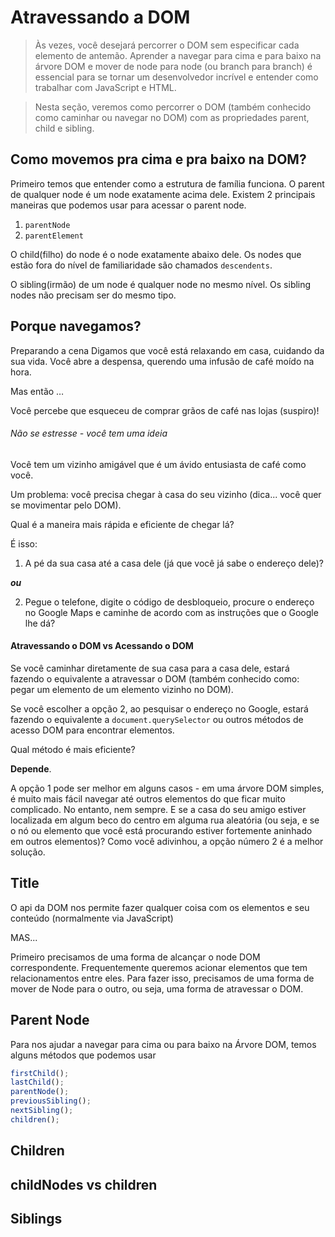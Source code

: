 # Atravessando a DOM

> Às vezes, você desejará percorrer o DOM sem especificar cada elemento de antemão. Aprender a navegar para cima e para baixo na árvore DOM e mover de node para node (ou branch para branch) é essencial para se tornar um desenvolvedor incrível e entender como trabalhar com JavaScript e HTML.

> Nesta seção, veremos como percorrer o DOM (também conhecido como caminhar ou navegar no DOM) com as propriedades parent, child e sibling.

## Como movemos pra cima e pra baixo na DOM?

Primeiro temos que entender como a estrutura de família funciona.
O parent de qualquer node é um node exatamente acima dele.
Existem 2 principais maneiras que podemos usar para acessar o parent node.

1. `parentNode`
2. `parentElement`

O child(filho) do node é o node exatamente abaixo dele.
Os nodes que estão fora do nível de familiaridade são chamados `descendents`.

O sibling(irmão) de um node é qualquer node no mesmo nível.
Os sibling nodes não precisam ser do mesmo tipo.

## Porque navegamos?

Preparando a cena
Digamos que você está relaxando em casa, cuidando da sua vida. Você abre a despensa, querendo uma infusão de café moído na hora.

Mas então …

Você percebe que esqueceu de comprar grãos de café nas lojas (suspiro)!

###### Não se estresse - você tem uma ideia

Você tem um vizinho amigável que é um ávido entusiasta de café como você.

Um problema: você precisa chegar à casa do seu vizinho (dica... você quer se movimentar pelo DOM).

Qual é a maneira mais rápida e eficiente de chegar lá?

É isso:

1. A pé da sua casa até a casa dele (já que você já sabe o endereço dele)?

**_ou_**

2. Pegue o telefone, digite o código de desbloqueio, procure o endereço no Google Maps e caminhe de acordo com as instruções que o Google lhe dá?

#### Atravessando o DOM vs Acessando o DOM

Se você caminhar diretamente de sua casa para a casa dele, estará fazendo o equivalente a atravessar o DOM (também conhecido como: pegar um elemento de um elemento vizinho no DOM).

Se você escolher a opção 2, ao pesquisar o endereço no Google, estará fazendo o equivalente a `document.querySelector` ou outros métodos de acesso DOM para encontrar elementos.

Qual método é mais eficiente?

**Depende**.

A opção 1 pode ser melhor em alguns casos - em uma árvore DOM simples, é muito mais fácil navegar até outros elementos do que ficar muito complicado.
No entanto, nem sempre.
E se a casa do seu amigo estiver localizada em algum beco do centro em alguma rua aleatória (ou seja, e se o nó ou elemento que você está procurando estiver fortemente aninhado em outros elementos)? Como você adivinhou, a opção número 2 é a melhor solução.

## Title

O api da DOM nos permite fazer qualquer coisa com os elementos e seu conteúdo (normalmente via JavaScript)

MAS...

Primeiro precisamos de uma forma de alcançar o node DOM correspondente.
Frequentemente queremos acionar elementos que tem relacionamentos entre eles.
Para fazer isso, precisamos de uma forma de mover de Node para o outro, ou seja, uma forma de atravessar o DOM.

## Parent Node

Para nos ajudar a navegar para cima ou para baixo na Árvore DOM, temos alguns métodos que podemos usar

```javascript
firstChild();
lastChild();
parentNode();
previousSibling();
nextSibling();
children();
```

## Children

## childNodes vs children

## Siblings
